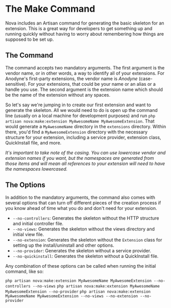 # The Make Command

Nova includes an Artisan command for generating the basic skeleton for an extension. This is a great way for developers to get something up and running quickly without having to worry about remembering how things are supposed to be set up.

## The Command

The command accepts two mandatory arguments. The first argument is the vendor name, or in other words, a way to identify all of your extensions. For Anodyne's first-party extensions, the vendor name is _Anodyne_ (case-sensitive). For your extensions, that could be your name or an alias or a  handle you use. The second argument is the extension name which should be the name of the extension without any spaces.

So let's say we're jumping in to create our first extension and want to generate the skeleton. All we would need to do is open up the command line (usually on a local machine for development purposes) and run `php artisan nova:make:extension MyAwesomeName MyAwesomeExtension`. That would generate a `MyAwesomeName` directory in the `extensions` directory. Within there, you'd find a `MyAwesomeExtension` directory with the necessary structure for your extension, including a service provider, extension class, QuickInstall file, and more.

_It's important to take note of the casing. You can use lowercase vendor and extension names if you want, but the namespaces are generated from those items and will mean all references to your extension will need to have the namespaces lowercased._

## The Options

In addition to the mandatory arguments, the command also comes with several options that can turn off different pieces of the creation process if you know ahead of time what you do and don't need for your extension.

- `--no-controllers`: Generates the skeleton without the HTTP structure and initial controller file.
- `--no-views`: Generates the skeleton without the views directory and initial view file.
- `--no-extension`: Generates the skeleton without the `Extension` class for setting up the install/uninstall and other options.
- `--no-provider`: Generates the skeleton without a service provider.
- `--no-quickinstall`: Generates the skeleton without a QuickInstall file.

Any combination of these options can be called when running the initial command, like so:

`php artisan nova:make:extension MyAwesomeName MyAwesomeExtension --no-controllers --no-views`
`php artisan nova:make:extension MyAwesomeName MyAwesomeExtension --no-provider`
`php artisan nova:make:extension MyAwesomeName MyAwesomeExtension --no-views --no-extension --no-provider`
